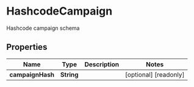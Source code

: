 

# HashcodeCampaign

Hashcode campaign schema
## Properties

Name | Type | Description | Notes
------------ | ------------- | ------------- | -------------
**campaignHash** | **String** |  |  [optional] [readonly]



